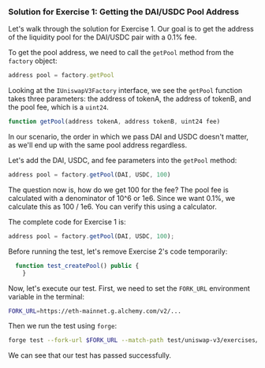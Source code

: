### Solution for Exercise 1: Getting the DAI/USDC Pool Address

Let's walk through the solution for Exercise 1. Our goal is to get the address of the liquidity pool for the DAI/USDC pair with a 0.1% fee.

To get the pool address, we need to call the `getPool` method from the `factory` object:
```javascript
address pool = factory.getPool
```
Looking at the `IUniswapV3Factory` interface, we see the `getPool` function takes three parameters: the address of tokenA, the address of tokenB, and the pool fee, which is a `uint24`.
```javascript
function getPool(address tokenA, address tokenB, uint24 fee)
```
In our scenario, the order in which we pass DAI and USDC doesn't matter, as we'll end up with the same pool address regardless.

Let's add the DAI, USDC, and fee parameters into the `getPool` method:
```javascript
address pool = factory.getPool(DAI, USDC, 100)
```
The question now is, how do we get 100 for the fee? The pool fee is calculated with a denominator of 10^6 or 1e6. Since we want 0.1%, we calculate this as 100 / 1e6. You can verify this using a calculator.

The complete code for Exercise 1 is:
```javascript
address pool = factory.getPool(DAI, USDC, 100);
```
Before running the test, let's remove Exercise 2's code temporarily:
```javascript
  function test_createPool() public {
    }
```
Now, let's execute our test. First, we need to set the `FORK_URL` environment variable in the terminal:
```bash
FORK_URL=https://eth-mainnet.g.alchemy.com/v2/...
```
Then we run the test using `forge`:
```bash
forge test --fork-url $FORK_URL --match-path test/uniswap-v3/exercises/UniswapV3Factory.test.sol
```
We can see that our test has passed successfully.
